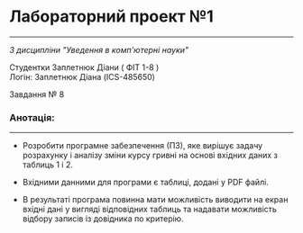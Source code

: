 # Лабораторний проект №1
---
_З дисципліни "Уведення в комп'ютерні науки"_

Студентки Заплетнюк Діани ( ФІТ 1-8 )<br>
Логін: Заплетнюк Діана (ICS-485650)

Завдання № 8

### Анотація:
---
+ Розробити програмне забезпечення (ПЗ), яке вирішує задачу розрахунку і аналізу зміни курсу гривні на основі вхідних даних з таблиць 1 і 2.

+ Вхідними данними для програми є таблиці, додані у PDF файлі.

+ В результаті програма повинна мати можливість виводити на екран вхідні дані у вигляді відповідних таблиць та надавати можливість відбору записів із довідника по критерію.


